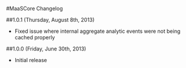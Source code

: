 #MaaSCore Changelog

##1.0.1 (Thursday, August 8th, 2013)
 * Fixed issue where internal aggregate analytic events were not being cached properly

##1.0.0 (Friday, June 30th, 2013)
 * Initial release